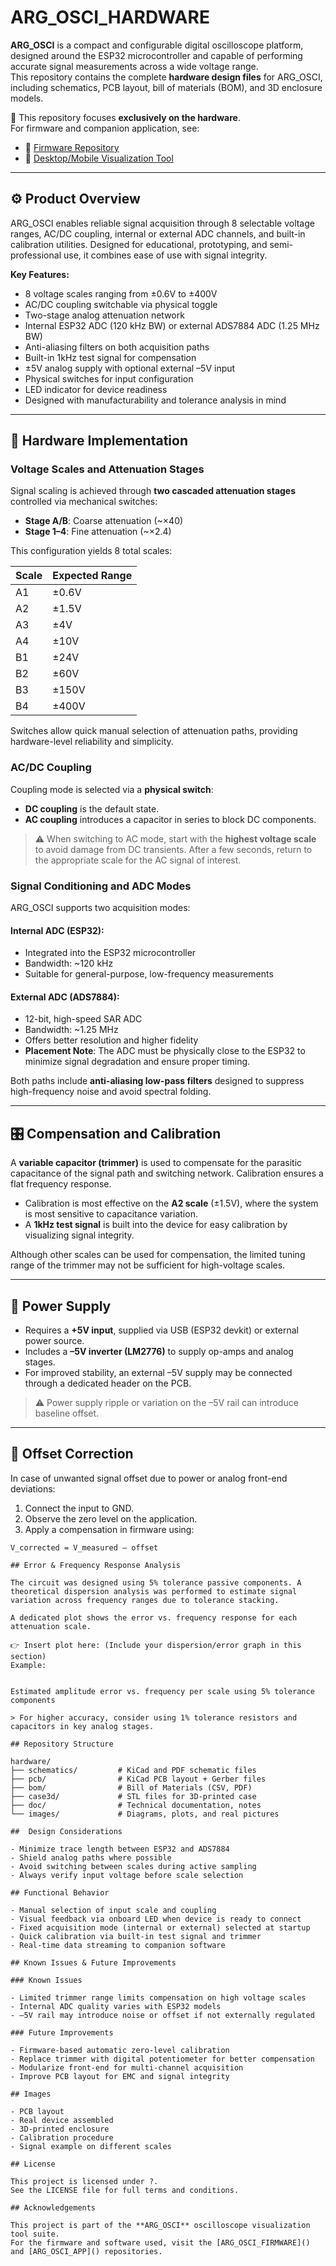 # ARG_OSCI_HARDWARE

**ARG_OSCI** is a compact and configurable digital oscilloscope platform, designed around the ESP32 microcontroller and capable of performing accurate signal measurements across a wide voltage range.  
This repository contains the complete **hardware design files** for ARG_OSCI, including schematics, PCB layout, bill of materials (BOM), and 3D enclosure models.

📌 This repository focuses **exclusively on the hardware**.  
For firmware and companion application, see:

- 🔗 [Firmware Repository](https://github.com/youruser/arg_osci_firmware)
- 🔗 [Desktop/Mobile Visualization Tool](https://github.com/youruser/arg_osci_app)

---

## ⚙️ Product Overview

ARG_OSCI enables reliable signal acquisition through 8 selectable voltage ranges, AC/DC coupling, internal or external ADC channels, and built-in calibration utilities. Designed for educational, prototyping, and semi-professional use, it combines ease of use with signal integrity.

**Key Features:**

- 8 voltage scales ranging from ±0.6V to ±400V
- AC/DC coupling switchable via physical toggle
- Two-stage analog attenuation network
- Internal ESP32 ADC (120 kHz BW) or external ADS7884 ADC (1.25 MHz BW)
- Anti-aliasing filters on both acquisition paths
- Built-in 1kHz test signal for compensation
- ±5V analog supply with optional external –5V input
- Physical switches for input configuration
- LED indicator for device readiness
- Designed with manufacturability and tolerance analysis in mind

---

## 🔩 Hardware Implementation

### Voltage Scales and Attenuation Stages

Signal scaling is achieved through **two cascaded attenuation stages** controlled via mechanical switches:

- **Stage A/B**: Coarse attenuation (~×40)
- **Stage 1–4**: Fine attenuation (~×2.4)

This configuration yields 8 total scales:

| Scale | Expected Range |
|-------|----------------|
| A1    | ±0.6V          |
| A2    | ±1.5V          |
| A3    | ±4V            |
| A4    | ±10V           |
| B1    | ±24V           |
| B2    | ±60V           |
| B3    | ±150V          |
| B4    | ±400V          |

Switches allow quick manual selection of attenuation paths, providing hardware-level reliability and simplicity.

### AC/DC Coupling

Coupling mode is selected via a **physical switch**:

- **DC coupling** is the default state.
- **AC coupling** introduces a capacitor in series to block DC components.

> ⚠️ When switching to AC mode, start with the **highest voltage scale** to avoid damage from DC transients. After a few seconds, return to the appropriate scale for the AC signal of interest.

### Signal Conditioning and ADC Modes

ARG_OSCI supports two acquisition modes:

#### Internal ADC (ESP32):
- Integrated into the ESP32 microcontroller
- Bandwidth: ~120 kHz
- Suitable for general-purpose, low-frequency measurements

#### External ADC (ADS7884):
- 12-bit, high-speed SAR ADC
- Bandwidth: ~1.25 MHz
- Offers better resolution and higher fidelity
- **Placement Note**: The ADC must be physically close to the ESP32 to minimize signal degradation and ensure proper timing.

Both paths include **anti-aliasing low-pass filters** designed to suppress high-frequency noise and avoid spectral folding.

---

## 🎛️ Compensation and Calibration

A **variable capacitor (trimmer)** is used to compensate for the parasitic capacitance of the signal path and switching network. Calibration ensures a flat frequency response.

- Calibration is most effective on the **A2 scale** (±1.5V), where the system is most sensitive to capacitance variation.
- A **1kHz test signal** is built into the device for easy calibration by visualizing signal integrity.

Although other scales can be used for compensation, the limited tuning range of the trimmer may not be sufficient for high-voltage scales.

---

## 🔋 Power Supply

- Requires a **+5V input**, supplied via USB (ESP32 devkit) or external power source.
- Includes a **–5V inverter (LM2776)** to supply op-amps and analog stages.
- For improved stability, an external –5V supply may be connected through a dedicated header on the PCB.

> ⚠️ Power supply ripple or variation on the –5V rail can introduce baseline offset.

---

## 🧾 Offset Correction

In case of unwanted signal offset due to power or analog front-end deviations:

1. Connect the input to GND.
2. Observe the zero level on the application.
3. Apply a compensation in firmware using:

```text
V_corrected = V_measured – offset

## Error & Frequency Response Analysis

The circuit was designed using 5% tolerance passive components. A theoretical dispersion analysis was performed to estimate signal variation across frequency ranges due to tolerance stacking.

A dedicated plot shows the error vs. frequency response for each attenuation scale.

👉 Insert plot here: (Include your dispersion/error graph in this section)
Example:


Estimated amplitude error vs. frequency per scale using 5% tolerance components

> For higher accuracy, consider using 1% tolerance resistors and capacitors in key analog stages.

## Repository Structure

hardware/
├── schematics/         # KiCad and PDF schematic files
├── pcb/                # KiCad PCB layout + Gerber files
├── bom/                # Bill of Materials (CSV, PDF)
├── case3d/             # STL files for 3D-printed case
├── doc/                # Technical documentation, notes
└── images/             # Diagrams, plots, and real pictures

##  Design Considerations

- Minimize trace length between ESP32 and ADS7884
- Shield analog paths where possible
- Avoid switching between scales during active sampling
- Always verify input voltage before scale selection

## Functional Behavior

- Manual selection of input scale and coupling
- Visual feedback via onboard LED when device is ready to connect
- Fixed acquisition mode (internal or external) selected at startup
- Quick calibration via built-in test signal and trimmer
- Real-time data streaming to companion software

## Known Issues & Future Improvements

### Known Issues

- Limited trimmer range limits compensation on high voltage scales
- Internal ADC quality varies with ESP32 models
- –5V rail may introduce noise or offset if not externally regulated

### Future Improvements

- Firmware-based automatic zero-level calibration
- Replace trimmer with digital potentiometer for better compensation
- Modularize front-end for multi-channel acquisition
- Improve PCB layout for EMC and signal integrity

## Images

- PCB layout
- Real device assembled
- 3D-printed enclosure
- Calibration procedure
- Signal example on different scales

## License

This project is licensed under ?.
See the LICENSE file for full terms and conditions.

## Acknowledgements

This project is part of the **ARG_OSCI** oscilloscope visualization tool suite.  
For the firmware and software used, visit the [ARG_OSCI_FIRMWARE]() and [ARG_OSCI_APP]() repositories.
